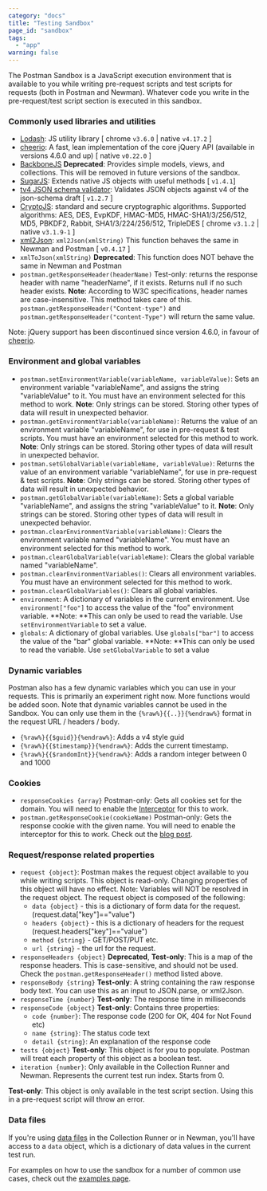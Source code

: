 ```yaml
---
category: "docs"
title: "Testing Sandbox"
page_id: "sandbox"
tags:
  - "app"
warning: false
---
```


The Postman Sandbox is a JavaScript execution environment that is available to you while writing pre-request scripts and test scripts for requests (both in Postman and Newman). Whatever code you write in the pre-request/test script section is executed in this sandbox.  

### Commonly used libraries and utilities

* [Lodash][0]: JS utility library  [ chrome `v3.6.0` | native `v4.17.2` ]
* [cheerio][1]: A fast, lean implementation of the core jQuery API (available in versions 4.6.0 and up) [ native `v0.22.0` ]
* [BackboneJS][2] **Deprecated**: Provides simple models, views, and collections. This will be removed in future versions of the sandbox.
* [SugarJS][3]: Extends native JS objects with useful methods [ `v1.4.1`]
* [tv4 JSON schema validator][4]: Validates JSON objects against v4 of the json-schema draft [ `v1.2.7` ]
* [CryptoJS][5]: standard and secure cryptographic algorithms. Supported algorithms: AES, DES, EvpKDF, HMAC-MD5, HMAC-SHA1/3/256/512, MD5, PBKDF2, Rabbit, SHA1/3/224/256/512, TripleDES [ chrome `v3.1.2` | native `v3.1.9-1` ]
* [xml2Json][6]: `xml2Json(xmlString)` This function behaves the same in Newman and Postman [ `v0.4.17` ]
* `xmlToJson(xmlString)` **Deprecated**: This function does NOT behave the same in Newman and Postman
* `postman.getResponseHeader(headerName)` Test-only: returns the response header with name "headerName", if it exists. Returns null if no such header exists.
**Note**: According to W3C specifications, header names are case-insensitive.
This method takes care of this. `postman.getResponseHeader("Content-type")` and `postman.getResponseHeader("content-Type")` will return the same value.

Note: jQuery support has been discontinued since version 4.6.0, in favour of [cheerio][1].

### Environment and global variables

* `postman.setEnvironmentVariable(variableName, variableValue)`: Sets an environment variable "variableName", and assigns the string "variableValue" to it. You must have an environment selected for this method to work. **Note**: Only strings can be stored. Storing other types of data will result in unexpected behavior.
* `postman.getEnvironmentVariable(variableName)`: Returns the value of an environment variable "variableName", for use in pre-request & test scripts.
You must have an environment selected for this method to work.
**Note**: Only strings can be stored. Storing other types of data will result in unexpected behavior.
* `postman.setGlobalVariable(variableName, variableValue)`: Returns the value of an environment variable "variableName", for use in pre-request & test scripts.
**Note**: Only strings can be stored. Storing other types of data will result in unexpected behavior.
* `postman.getGlobalVariable(variableName)`: Sets a global variable "variableName", and assigns the string "variableValue" to it.
**Note**: Only strings can be stored. Storing other types of data will result in unexpected behavior.
* `postman.clearEnvironmentVariable(variableName)`: Clears the environment variable named "variableName". You must have an environment selected for this method to work.
* `postman.clearGlobalVariable(variableName)`: Clears the global variable named "variableName".
* `postman.clearEnvironmentVariables()`: Clears all environment variables. You must have an environment selected for this method to work.
* `postman.clearGlobalVariables()`: Clears all global variables.
* `environment`: A dictionary of variables in the current environment. Use `environment["foo"]` to access the value of the "foo" environment variable. **Note: **This can only be used to read the variable. Use `setEnvironmentVariable` to set a value.
* `globals`: A dictionary of global variables. Use `globals["bar"]` to access the value of the "bar" global variable. **Note: **This can only be used to read the variable. Use `setGlobalVariable` to set a value

### Dynamic variables

Postman also has a few dynamic variables which you can use in your requests. This is primarily an experiment right now. More functions would be added soon. Note that dynamic variables cannot be used in the Sandbox. You can only use them in the `{%raw%}{{..}}{%endraw%}` format in the request URL / headers / body.

* `{%raw%}{{$guid}}{%endraw%}`: Adds a v4 style guid
* `{%raw%}{{$timestamp}}{%endraw%}`: Adds the current timestamp.
* `{%raw%}{{$randomInt}}{%endraw%}`: Adds a random integer between 0 and 1000

### Cookies

* `responseCookies {array}` Postman-only: Gets all cookies set for the domain.
You will need to enable the [Interceptor][6] for this to work.
* `postman.getResponseCookie(cookieName)` Postman-only: Gets the response cookie with the given name. You will need to enable the interceptor for this to work.
Check out the [blog post][7].

### Request/response related properties

* `request {object}`: Postman makes the request object available to you while writing scripts. This object is read-only. Changing properties of this object will have no effect.
Note: Variables will NOT be resolved in the request object. The request object is composed of the following:
  * `data {object}` - this is a dictionary of form data for the request. (request.data\["key"\]=="value")
  * `headers {object}` - this is a dictionary of headers for the request (request.headers\["key"\]=="value")
  * `method {string}` - GET/POST/PUT etc.
  * `url {string}` - the url for the request.
* `responseHeaders {object}` **Deprecated**, **Test-only**: This is a map of the response headers. This is case-sensitive, and should not be used. Check the `postman.getResponseHeader()` method listed above.
* `responseBody {string}` **Test-only**: A string containing the raw response body text. You can use this as an input to JSON.parse, or xml2Json.
* `responseTime {number}` **Test-only**: The response time in milliseconds
* `responseCode {object}` **Test-only**: Contains three properties:
  * `code {number}`: The response code (200 for OK, 404 for Not Found etc)
  * `name {string}`: The status code text
  * `detail {string}`: An explanation of the response code
* `tests {object}` **Test-only**: This object is for you to populate. Postman will treat each property of this object as a boolean test.
* `iteration {number}`: Only available in the Collection Runner and Newman. Represents the current test run index. Starts from 0\.

**Test-only**: This object is only available in the test script section. Using this in a pre-request script will throw an error.

### Data files

If you're using [data files][8] in the Collection Runner or in Newman, you'll have access to a `data` object, which is a dictionary of data values in the current test run.

For examples on how to use the sandbox for a number of common use cases,
check out the [examples page][9].


[0]: https://lodash.com/
[1]: https://cheerio.js.org/
[2]: http://backbonejs.org/
[3]: http://sugarjs.com/
[4]: https://github.com/geraintluff/tv4
[5]: https://code.google.com/p/crypto-js/
[6]: https://www.getpostman.com/docs/capture#interceptor
[7]: http://blog.getpostman.com/index.php/2014/11/28/using-the-interceptor-to-read-and-write-cookies/
[8]: http://blog.getpostman.com/index.php/2014/10/28/using-csv-and-json-files-in-the-postman-collection-runner/
[9]: https://www.getpostman.com/docs/jetpacks_examples
